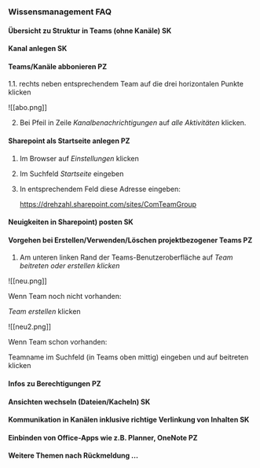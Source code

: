 
### Wissensmanagement FAQ

#### Übersicht zu Struktur in Teams (ohne Kanäle) SK 

#### Kanal anlegen SK 

#### Teams/Kanäle abbonieren PZ 

1.1. rechts neben entsprechendem Team auf die drei horizontalen Punkte klicken

   ![[abo.png]]

   2. Bei Pfeil in Zeile _Kanalbenachrichtigungen_ auf _alle Aktivitäten_ klicken. 

#### Sharepoint als Startseite anlegen PZ 

1. Im Browser auf _Einstellungen_ klicken 

2. Im Suchfeld _Startseite_ eingeben

3. In entsprechendem Feld diese Adresse eingeben:

   https://drehzahl.sharepoint.com/sites/ComTeamGroup

   

#### Neuigkeiten in Sharepoint) posten SK 

#### Vorgehen bei Erstellen/Verwenden/Löschen projektbezogener Teams PZ 

1. Am unteren linken Rand der Teams-Benutzeroberfläche auf _Team beitreten oder erstellen klicken_ 

![[neu.png]]

   Wenn Team noch nicht vorhanden:

   _Team erstellen_ klicken

![[neu2.png]]

Wenn Team schon vorhanden:

Teamname im Suchfeld (in Teams oben mittig) eingeben und auf beitreten klicken

#### Infos zu Berechtigungen PZ 

#### Ansichten wechseln (Dateien/Kacheln) SK 

#### Kommunikation in Kanälen inklusive richtige Verlinkung von Inhalten SK 

#### Einbinden von Office-Apps wie z.B. Planner, OneNote PZ 

#### Weitere Themen nach Rückmeldung ... 

